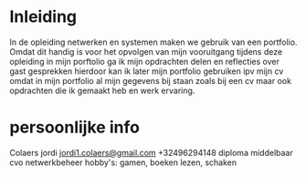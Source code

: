 # Inleiding
In de opleiding netwerken en systemen maken we gebruik van een portfolio.
Omdat dit handig is voor het opvolgen van mijn vooruitgang tijdens deze opleiding
in mijn porftolio ga ik mijn opdrachten delen en reflecties over gast gesprekken
hierdoor kan ik later mijn portfolio gebruiken ipv mijn cv omdat in mijn portfolio al mijn gegevens bij staan zoals
bij een cv maar ook opdrachten die ik gemaakt heb en werk ervaring.


# persoonlijke info
Colaers jordi
jordi1.colaers@gmail.com
+32496294148
diploma middelbaar cvo netwerkbeheer 
hobby's: gamen, boeken lezen, schaken
